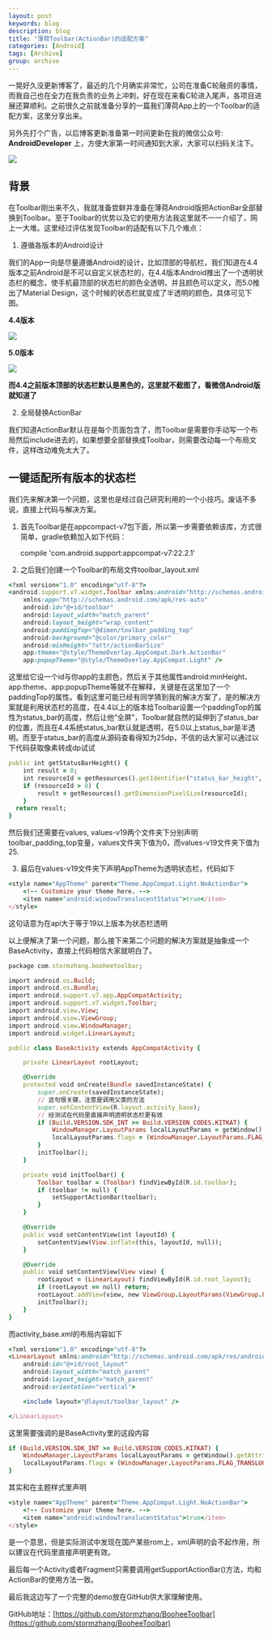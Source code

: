 ```yaml
---
layout: post
keywords: blog
description: blog
title: "薄荷Toolbar(ActionBar)的适配方案"
categories: [Android]
tags: [Archive]
group: archive
---
```



一晃好久没更新博客了，最近的几个月确实非常忙，公司在准备C轮融资的事情，而我自己也在全力在我负责的业务上冲刺，好在现在来看C轮进入尾声，各项目进展还算顺利。之前很久之前就准备分享的一篇我们薄荷App上的一个Toolbar的适配方案，这里分享出来。

另外先打个广告，以后博客更新准备第一时间更新在我的微信公众号: **AndroidDeveloper** 上，方便大家第一时间通知到大家，大家可以扫码关注下。

<img src="/image/weixinpublic.jpg" />

## 背景

在Toolbar刚出来不久，我就准备尝鲜并准备在薄荷Android版把ActionBar全部替换到Toolbar。至于Toolbar的优势以及它的使用方法我这里就不一一介绍了，网上一大堆。这里经过评估发现Toolbar的适配有以下几个难点：


1. 遵循各版本的Android设计

我们的App一向是尽量遵循Android的设计，比如顶部的导航栏，我们知道在4.4版本之前Android是不可以自定义状态栏的，在4.4版本Android推出了一个透明状态栏的概念，使手机最顶部的状态栏的颜色全透明，并且颜色可以定义，而5.0推出了Material Design，这个时候的状态栏就变成了半透明的颜色，具体可见下图。

**4.4版本**

<img src="/image/nexus5_api19.png"/>

**5.0版本**

<img src="/image/nexus5_api21.png"/>

**而4.4之前版本顶部的状态栏默认是黑色的，这里就不截图了，看微信Android版就知道了**


2. 全局替换ActionBar

我们知道ActionBar默认在是每个页面包含了，而Toolbar是需要你手动写一个布局然后include进去的，如果想要全部替换成Toolbar，则需要改动每一个布局文件，这样改动难免太大了。

## 一键适配所有版本的状态栏

我们先来解决第一个问题，这里也是经过自己研究利用的一个小技巧。废话不多说，直接上代码与解决方案。

1. 首先Toolbar是在appcompact-v7包下面，所以第一步需要依赖该库，方式很简单，gradle依赖加入如下代码：

    compile 'com.android.support:appcompat-v7:22.2.1'

2. 之后我们创建一个Toolbar的布局文件toolbar_layout.xml

```ruby
<?xml version="1.0" encoding="utf-8"?>
<android.support.v7.widget.Toolbar xmlns:android="http://schemas.android.com/apk/res/android"
    xmlns:app="http://schemas.android.com/apk/res-auto"
    android:id="@+id/toolbar"
    android:layout_width="match_parent"
    android:layout_height="wrap_content"
    android:paddingTop="@dimen/toolbar_padding_top"
    android:background="@color/primary_color"
    android:minHeight="?attr/actionBarSize"
    app:theme="@style/ThemeOverlay.AppCompat.Dark.ActionBar"
    app:popupTheme="@style/ThemeOverlay.AppCompat.Light" />
```

这里给它设一个id与你app的主颜色，然后关于其他属性android:minHeight、app:theme、app:popupTheme等就不在解释，关键是在这里加了一个paddingTop的属性。看到这里可能已经有同学猜到我的解决方案了，是的解决方案就是利用状态栏的高度，在4.4以上的版本给Toolbar设置一个paddingTop的属性为status_bar的高度，然后让他“全屏”，Toolbar就自然的延伸到了status_bar的位置，而且在4.4系统status_bar默认就是透明，在5.0以上status_bar是半透明。而至于status_bar的高度从源码查看得知为25dp，不信的话大家可以通过以下代码获取像素转成dp试试

```ruby
public int getStatusBarHeight() {  
    int result = 0;
    int resourceId = getResources().getIdentifier("status_bar_height", "dimen", "android");
    if (resourceId > 0) {
        result = getResources().getDimensionPixelSize(resourceId);
    }  
  return result;
}  
```

然后我们还需要在values, values-v19两个文件夹下分别声明toolbar_padding_top变量，values文件夹下值为0，而values-v19文件夹下值为25.

3. 最后在values-v19文件夹下声明AppTheme为透明状态栏，代码如下

```ruby
<style name="AppTheme" parent="Theme.AppCompat.Light.NoActionBar">
    <!-- Customize your theme here. -->
    <item name="android:windowTranslucentStatus">true</item>
</style>
```

这句话意为在api大于等于19以上版本为状态栏透明

以上便解决了第一个问题，那么接下来第二个问题的解决方案就是抽象成一个BaseActivity，直接上代码相信大家就明白了。

```ruby
package com.stormzhang.booheetoolbar;

import android.os.Build;
import android.os.Bundle;
import android.support.v7.app.AppCompatActivity;
import android.support.v7.widget.Toolbar;
import android.view.View;
import android.view.ViewGroup;
import android.view.WindowManager;
import android.widget.LinearLayout;

public class BaseActivity extends AppCompatActivity {

    private LinearLayout rootLayout;

    @Override
    protected void onCreate(Bundle savedInstanceState) {
        super.onCreate(savedInstanceState);
        // 这句很关键，注意是调用父类的方法
        super.setContentView(R.layout.activity_base);
        // 经测试在代码里直接声明透明状态栏更有效
        if (Build.VERSION.SDK_INT >= Build.VERSION_CODES.KITKAT) {
            WindowManager.LayoutParams localLayoutParams = getWindow().getAttributes();
            localLayoutParams.flags = (WindowManager.LayoutParams.FLAG_TRANSLUCENT_STATUS | localLayoutParams.flags);
        }
        initToolbar();
    }

    private void initToolbar() {
        Toolbar toolbar = (Toolbar) findViewById(R.id.toolbar);
        if (toolbar != null) {
            setSupportActionBar(toolbar);
        }
    }

    @Override
    public void setContentView(int layoutId) {
        setContentView(View.inflate(this, layoutId, null));
    }

    @Override
    public void setContentView(View view) {
        rootLayout = (LinearLayout) findViewById(R.id.root_layout);
        if (rootLayout == null) return;
        rootLayout.addView(view, new ViewGroup.LayoutParams(ViewGroup.LayoutParams.MATCH_PARENT, ViewGroup.LayoutParams.MATCH_PARENT));
        initToolbar();
    }
}
```

而activity_base.xml的布局内容如下

```ruby
<?xml version="1.0" encoding="utf-8"?>
<LinearLayout xmlns:android="http://schemas.android.com/apk/res/android"
    android:id="@+id/root_layout"
    android:layout_width="match_parent"
    android:layout_height="match_parent"
    android:orientation="vertical">

    <include layout="@layout/toolbar_layout" />

</LinearLayout>
```

这里需要强调的是BaseActivity里的这段内容

```ruby
if (Build.VERSION.SDK_INT >= Build.VERSION_CODES.KITKAT) {
    WindowManager.LayoutParams localLayoutParams = getWindow().getAttributes();
    localLayoutParams.flags = (WindowManager.LayoutParams.FLAG_TRANSLUCENT_STATUS | localLayoutParams.flags);
}
```

其实和在主题样式里声明
```ruby
<style name="AppTheme" parent="Theme.AppCompat.Light.NoActionBar">
    <!-- Customize your theme here. -->
    <item name="android:windowTranslucentStatus">true</item>
</style>
```

是一个意思，但是实际测试中发现在国产某些rom上，xml声明的会不起作用，所以建议在代码里直接声明更有效。

最后每一个Activity或者Fragment只需要调用getSupportActionBar()方法，均和ActionBar的使用方法一致。

最后我这边写了一个完整的demo放在GitHub供大家理解使用。

GitHub地址：[https://github.com/stormzhang/BooheeToolbar](https://github.com/stormzhang/BooheeToolbar)
